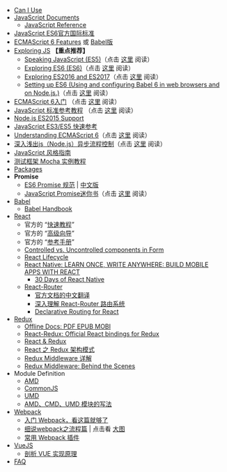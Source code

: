
- [Can I Use](http://caniuse.com/#index)
- [JavaScript Documents](https://developer.mozilla.org/en-US/docs/Web/JavaScript)
    - [JavaScript Reference](https://developer.mozilla.org/en-US/docs/Web/JavaScript/Reference)
- [JavaScript ES6官方国际标准](http://www.ecma-international.org/ecma-262/6.0)
- [ECMAScript 6 Features](https://github.com/lukehoban/es6features#readme) 或 [Babel版](https://babeljs.io/learn-es2015/)
- [Exploring JS](http://exploringjs.com) **【重点推荐】**
    - [Speaking JavaScript (ES5)](http://speakingjs.com/)（点击 [这里](http://speakingjs.com/es5/index.html) 阅读）
    - [Exploring ES6 (ES6)](http://exploringjs.com/es6.html)（点击 [这里](http://exploringjs.com/es6/index.html) 阅读）
    - [Exploring ES2016 and ES2017](http://exploringjs.com/es2016-es2017.html)（点击 [这里](http://exploringjs.com/es2016-es2017/index.html) 阅读）
    - [Setting up ES6 (Using and configuring Babel 6 in web browsers and on Node.js.)](http://exploringjs.com/setting-up-es6.html)（点击 [这里](https://leanpub.com/setting-up-es6/read) 阅读）
- [ECMAScript 6入门](https://github.com/ruanyf/es6tutorial) （点击 [这里](http://es6.ruanyifeng.com) 阅读）
- [JavaScript 标准参考教程](https://github.com/ruanyf/jstutorial) （点击 [这里](http://javascript.ruanyifeng.com/) 阅读）
- [Node.js ES2015 Support](http://node.green/)
- [JavaScript ES3/ES5 快速参考](./js-quick-reference.md)
- [Understanding ECMAScript 6](https://github.com/nzakas/understandinges6)（点击 [这里](https://leanpub.com/understandinges6/read/) 阅读）
- [深入浅出js（Node.js）异步流程控制](https://github.com/i5ting/asynchronous-flow-control)（点击 [这里](https://i5ting.github.io/asynchronous-flow-control) 阅读）
- [JavaScript 风格指南](https://github.com/alivebao/clean-code-js)
- [测试框架 Mocha 实例教程](http://www.ruanyifeng.com/blog/2015/12/a-mocha-tutorial-of-examples.html)
- [Packages](./packages.md)
- **Promise**
    - [ES6 Promise 规范](https://promisesaplus.com/) | [中文版](http://malcolmyu.github.io/malnote/2015/06/12/Promises-A-Plus/)
    - [JavaScript Promise迷你书](https://github.com/liubin/promises-book)（点击 [这里](http://liubin.org/promises-book) 阅读）
- [Babel](https://babeljs.io)
    - [Babel Handbook](https://github.com/thejameskyle/babel-handbook)
- [React](https://facebook.github.io/react)
    - 官方的 “[快速教程](https://facebook.github.io/react/docs/installation.html)”
    - 官方的 “[高级向导](https://facebook.github.io/react/docs/jsx-in-depth.html)”
    - 官方的 “[参考手册](https://facebook.github.io/react/docs/react-api.html)”
    - [Controlled vs. Uncontrolled components in Form](https://goshakkk.name/controlled-vs-uncontrolled-inputs-react/)
    - [React Lifecycle](./_static/2.jpg)
    - [React Native: LEARN ONCE, WRITE ANYWHERE: BUILD MOBILE APPS WITH REACT](https://facebook.github.io/react-native/docs/getting-started.html)
        - [30 Days of React Native](https://github.com/fangwei716/30-days-of-react-native)
    - [React-Router](https://github.com/ReactTraining/react-router)
        - [官方文档的中文翻译](http://react-guide.github.io/react-router-cn/index.html)
        - [深入理解 React-Router 路由系统](https://zhuanlan.zhihu.com/p/20381597?columnSlug=purerender)
        - [Declarative Routing for React](https://react-router.now.sh/)
- [Redux](http://redux.js.org/)
    - [Offline Docs: PDF EPUB MOBI](https://github.com/paulkogel/redux-offline-docs)
    - [React-Redux: Official React bindings for Redux](http://redux.js.org/docs/basics/UsageWithReact.html)
    - [React & Redux](https://github.com/bailicangdu/react-pxq)
    - [React 之 Redux 架构模式](https://gmiam.com/post/react-redux.html)
    - [Redux Middleware 详解](https://zhuanlan.zhihu.com/p/20597452)
    - [Redux Middleware: Behind the Scenes](http://briantroncone.com/?p=529)
- Module Definition
    - [AMD](https://github.com/amdjs/amdjs-api)
    - [CommonJS](http://www.commonjs.org)
    - [UMD](https://github.com/umdjs/umd)
    - [AMD、CMD、UMD 模块的写法](./amd-commonjs-umd.md)
- [Webpack](https://webpack.js.org)
    - [入门 Webpack，看这篇就够了](http://www.jianshu.com/p/42e11515c10f)
    - [细说webpack之流程篇](http://www.cnblogs.com/yxy99/p/5852987.html) | 点击看 [大图](https://github.com/xgfone/snippet/raw/master/snippet/docs/js/_static/1.jpg)
    - [常用 Webpack 插件](./webpack-plugins.md)
- [VueJS](http://vuejs.org)
    - [剖析 VUE 实现原理](https://github.com/DMQ/mvvm)
- [FAQ](./faq.md)
